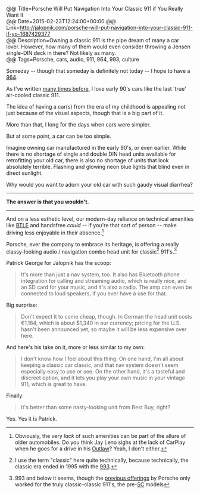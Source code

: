 @@ Title=Porsche Will Put Navigation Into Your Classic 911 if You Really Want It  
@@ Date=2015-02-23T12:24:00+00:00
@@ Link=http://jalopnik.com/porsche-will-put-navigation-into-your-classic-911-if-yo-1687429377  
@@ Description=Owning a classic 911 is the pipe dream of many a car lover. However, how many of them would even consider throwing a Jensen single-DIN deck in there? Not likely as many.  
@@ Tags=Porsche, cars, audio, 911, 964, 993, culture  

Someday -- though that someday is definitely not today -- I hope to have a [964][wikipedia].

As I've written [many times before][theoveranalyzed], I love early 90's cars like the last 'true' air-cooled classic 911. 

The idea of having a car(s) from the era of my childhood is appealing not just because of the visual aspects, though that is a big part of it.

More than that, I long for the days when cars were simpler. 

But at some point, a car can be too simple. 

Imagine owning car manufactured in the early 90's, or even earlier. While there is no shortage of single and double DIN head units available for retrofitting your old car, there is also no shortage of units that look absolutely terrible. Flashing and glowing neon blue lights that blind even in direct sunlight. 

Why would you want to adorn your old car with such gaudy visual diarrhea? 

***

**The answer is that you wouldn't.**

***

And on a less esthetic level, our modern-day reliance on technical amenities like [BTLE][wikipedia 2] and handsfree *could* -- if you're that sort of person -- make driving less enjoyable in their absence.[^could] 

Porsche, ever the company to embrace its heritage, is offering a really classy-looking audio / navigation combo head unit for classic[^cl] 911's.[^mod]

Patrick George for Jalopnik has the scoop:
>It's more than just a nav system, too. It also has Bluetooth phone integration for calling and streaming audio, which is really nice, and an SD card for your music, and it's also a radio. The amp can even be connected to loud speakers, if you ever have a use for that. 

Big surprise:
>Don't expect it to come cheap, though. In German the head unit costs €1,184, which is about $1,340 in our currency; pricing for the U.S. hasn't been announced yet, so maybe it will be less expensive over here.

And here's his take on it, more or less similar to my own:
>I don't know how I feel about this thing. On one hand, I'm all about keeping a classic car classic, and that nav system doesn't seem especially easy to use or see. On the other hand, it's a tasteful and discreet option, and it lets you play your own music in your vintage 911, which is great to have. 

Finally:
>It's better than some nasty-looking unit from Best Buy, right?

Yes. Yes it is Patrick.

[^could]: Obviously, the very *lack* of such amenities can be part of the allure of older automobiles. Do you think Jay Leno sighs at the lack of CarPlay when he goes for a drive in his [Outlaw][youtube]? Yeah, I don't either.
[^cl]: I use the term "classic" here quite technically, because technically, the classic era ended in 1995 with the [993][wikipedia 3]. 
[^mod]: 993 and below it seems, though the [previous offerings][cnet] by Porsche only worked for the truly classic-classic 911's, the pre-[SC][wikipedia 4] models

[cnet]: http://www.cnet.com/news/classic-porsches-getting-oem-navigation-option/
[theoveranalyzed]: http://www.theoveranalyzed.net/2015/2/13/the-honda-nsx
[wikipedia]: https://en.wikipedia.org/wiki/Porsche_964
[wikipedia 2]: https://en.wikipedia.org/wiki/Bluetooth_low_energy
[wikipedia 3]: https://en.wikipedia.org/wiki/Porsche_911#993_Series_.281994.E2.80.93mid_1998.29
[wikipedia 4]: https://en.wikipedia.org/wiki/Porsche_911#911SC_.281978.E2.80.931983.29
[youtube]: https://www.youtube.com/watch?v=xxSKO3Er-Yg